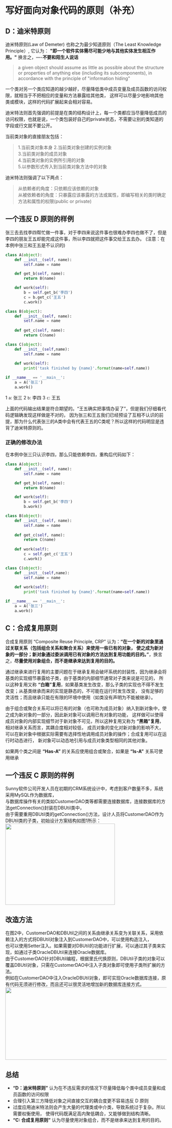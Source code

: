# 写好面向对象代码的原则（补充）

## D：迪米特原则

迪米特原则(Law of Demeter) 也称之为最少知道原则（The Least Knowledge Principle）, 
它认为： **"即一个软件实体需尽可能少地与其他实体发生相互作用。"** 换言之，—-**不要和陌生人说话**

> a given object should assume as little as possible about the structure or properties of anything else (including its subcomponents), in accordance with the principle of "information hiding"

一个类对另一个类应知道的越少越好，尽量降低类中成员变量及成员函数的访问权限，就相当于不把相应的变量和方法暴露给其他类，
这样可以尽量少地影响其他类或模块，这样的代码扩展起来会相对容易。

迪米特法则首先强调的前提是在类的结构设计上，每一个类都应当尽量降低成员的访问权限，也就是说，一个类包装好自己的private状态，不需要让别的类知道的字段或行文就不要公开。

当前类对象的直接朋友包括：   
>
> 1.当前类对象本身 
> 2.当前类对象创建的实例对象  
> 3.当前类对象的成员对象  
> 4.当前类对象的实例所引用的对象  
> 5.以参数形式传入到当前类对象方法中的对象  

迪米特法则强调了以下两点：
>
> 从依赖者的角度：只依赖应该依赖的对象  
> 从被依赖者的角度：只暴露应该暴露的方法或属性，即编写相关的类时确定方法和属性的权限(public or private)  

## 一个违反 D 原则的样例
张三去去找李四帮忙做一件事，对于李四来说这件事也很难办李四也做不了，但是李四的朋友王五却能完成这件事，所以李四就把这件事交给王五去办。
(注意：在本例中张三和王五是不认识的)  
```python
class A(object):
    def __init__(self, name):
        self.name = name

    def get_b(self, name):
        return B(name)

    def work(self):
        b = self.get_b('李四')
        c = b.get_c('王五')
        c.work()

class B(object):
    def __init__(self, name):
        self.name = name
    
    def get_c(self, name):
        return C(name)

class C(object):
    def __init__(self,name):       
        self.name = name
    
    def work(self):
        print('task finished by {name}'.format(name=self.name))

if __name__ == '__main__':
    a = A('张三')
    a.work()
```

1 `a`: 张三
2 `b`: 李四
3 `c`: 王五

上面的代码输出结果是符合期望的。“王五确实把事情办妥了”，但是我们仔细看代码逻辑确发现这样做是不对的，
因为张三和王五我们已经预设了互相不认识的前提，那为什么代表张三的A类中会有代表王五的C类呢？所以这样的代码明显是违背了迪米特原则的。  

### 正确的修改办法

在本例中张三只认识李四，那么只能依赖李四，重构后代码如下：

```python
class A(object):
    def __init__(self, name):
        self.name = name

    def get_b(self, name):
        return B(name)

    def work(self):
        b = self.get_b('李四')
        b.work()

class B(object):
    def __init__(self, name):
        self.name = name
    
    def get_c(self, name):
        return C(name)
    
    def work(self):
        c = self.get_c('王五')
        c.work()

class C(object):
    def __init__(self,name):       
        self.name = name
    
    def work(self):
        print('task finished by {name}'.format(name=self.name))

if __name__ == '__main__':
    a = A('张三')
    a.work()
```

## C：合成复用原则

合成复用原则 “Composite Reuse Principle, CRP” 认为：**“在一个新的对象里通过关联关系（包括组合关系和聚合关系）来使用一些已有的对象，
使之成为新对象的一部分；新对象通过委派调用已有对象的方法达到复用功能的目的。”**，换言之，**尽量使用对象组合，而不是继承来达到复用的目的。**

通过继承来进行复用的主要问题在于继承复用会破坏系统的封装性，因为继承会将基类的实现细节暴露给子类，由于基类的内部细节通常对子类来说是可见的，
所以这种复用又称 **“白箱”复用**，如果基类发生改变，那么子类的实现也不得不发生改变；从基类继承而来的实现是静态的，不可能在运行时发生改变，
没有足够的灵活性；而且继承只能在有限的环境中使用（如类没有声明为不能被继承）。  

由于组合或聚合关系可以将已有的对象（也可称为成员对象）纳入到新对象中，使之成为新对象的一部分，因此新对象可以调用已有对象的功能，
这样做可以使得成员对象的内部实现细节对于新对象不可见，所以这种复用又称为 **“黑箱”复用**，相对继承关系而言，其耦合度相对较低，
成员对象的变化对新对象的影响不大，可以在新对象中根据实际需要有选择性地调用成员对象的操作；合成复用可以在运行时动态进行，
新对象可以动态地引用与成员对象类型相同的其他对象。  

如果两个类之间是 **“Has-A”** 的关系应使用组合或聚合，如果是 **“Is-A”** 关系可使用继承  

## 一个违反 C 原则的样例
Sunny软件公司开发人员在初期的CRM系统设计中，考虑到客户数量不多，系统采用MySQL作为数据库，  
与数据库操作有关的类如CustomerDAO类等都需要连接数据库，连接数据库的方法getConnection()封装在DBUtil类中，  
由于需要重用DBUtil类的getConnection()方法，设计人员将CustomerDAO作为DBUtil类的子类，初始设计方案结构如图1所示：  
<img alt="" src="https://img-my.csdn.net/uploads/201205/14/1336930023_1487.jpg" width="346" height="280" style="width:342px; height:253px">

## 改造方法
在图2中，CustomerDAO和DBUtil之间的关系由继承关系变为关联关系，采用依赖注入的方式将DBUtil对象注入到CustomerDAO中，可以使用构造注入，  
也可以使用Setter注入。如果需要对DBUtil的功能进行扩展，可以通过其子类来实现，如通过子类OracleDBUtil来连接Oracle数据库。  
由于CustomerDAO针对DBUtil编程，根据里氏代换原则，DBUtil子类的对象可以覆盖DBUtil对象，只需在CustomerDAO中注入子类对象即可使用子类所扩展的方法。  
例如在CustomerDAO中注入OracleDBUtil对象，即可实现Oracle数据库连接，原有代码无须进行修改，而且还可以很灵活地增加新的数据库连接方式。  
<img alt="" src="https://img-my.csdn.net/uploads/201205/14/1336930028_3039.jpg" width="510" height="252" style="width:509px; height:226px">
  

## 总结

- **“D：迪米特原则”** 认为在不违反需求的情况下尽量降低每个类中成员变量和成员函数的访问权限
- 合理引入第三方降低对象之间直接交互的耦合度更不容易违反 D 原则
- 过度应用迪米特法则会产生大量的代理类或中介类，导致系统过于复杂。所以需要权衡使用， 使得代码既满足高内聚低耦合，又能够做到结构清晰。
- **“C: 合成复用原则”** 认为尽量使用对象组合，而不是继承来达到复用的目的。

